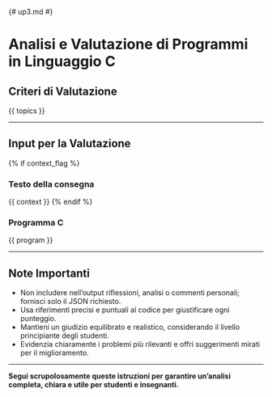 {# up3.md #}
# Analisi e Valutazione di Programmi in Linguaggio C

## Criteri di Valutazione

{{ topics }}

---

## Input per la Valutazione

{% if context_flag %}
### Testo della consegna

{{ context }}
{% endif %}

### Programma C

{{ program }}

---

## Note Importanti

- Non includere nell’output riflessioni, analisi o commenti personali; fornisci solo il JSON richiesto.
- Usa riferimenti precisi e puntuali al codice per giustificare ogni punteggio.
- Mantieni un giudizio equilibrato e realistico, considerando il livello principiante degli studenti.
- Evidenzia chiaramente i problemi più rilevanti e offri suggerimenti mirati per il miglioramento.

---

**Segui scrupolosamente queste istruzioni per garantire un’analisi completa, chiara e utile per studenti e insegnanti.**
